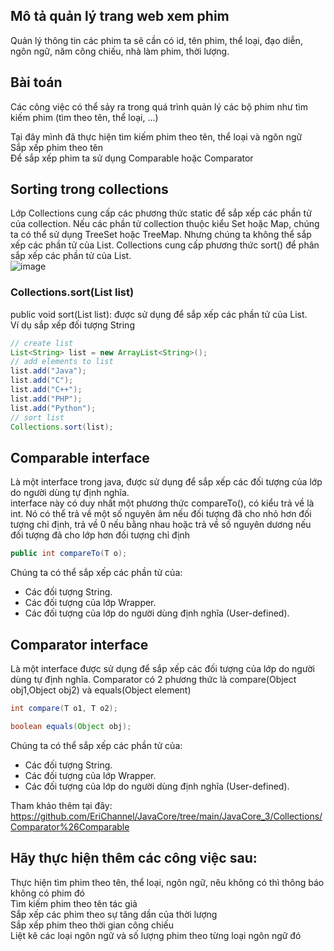 ## Mô tả quản lý trang web xem phim
Quản lý thông tin các phim ta sẽ cần có id, tên phim, thể loại, đạo diễn, ngôn ngữ, năm công chiếu, nhà làm phim, thời lượng.  

## Bài toán
Các công việc có thể sảy ra trong quá trình quản lý các bộ phim như tìm kiếm phim  (tìm theo tên, thể loại, ...)  

Tại đây mình đã thực hiện tìm kiếm phim theo tên, thể loại và ngôn ngữ  
Sắp xếp phim theo tên   
Để sắp xếp phim ta sử dụng Comparable hoặc Comparator  
## Sorting trong collections
Lớp Collections cung cấp các phương thức static để sắp xếp các phần tử của collection. Nếu các phần tử collection thuộc kiểu Set hoặc Map, chúng ta có thể sử dụng TreeSet hoặc TreeMap. Nhưng chúng ta không thể sắp xếp các phần tử của List. Collections cung cấp phương thức sort() để phân sắp xếp các phần tử của List.  
![image](https://user-images.githubusercontent.com/70504465/123612158-8109dd00-d82c-11eb-9be8-028b2c0342ed.png)

### Collections.sort(List list)

public void sort(List list): được sử dụng để sắp xếp các phần tử của List.  
Ví dụ sắp xếp đối tượng String
```java
// create list
List<String> list = new ArrayList<String>();
// add elements to list
list.add("Java");
list.add("C");
list.add("C++");
list.add("PHP");
list.add("Python");
// sort list
Collections.sort(list);
```


## Comparable interface
Là một interface trong java, được sử dụng để sắp xếp các đối tượng của lớp do người dùng tự định nghĩa.    
interface này có duy nhất một phương thức compareTo(), có kiểu trả về là int. Nó có thể trả về một số nguyên âm nếu đối tượng đã cho nhỏ hơn đối tượng chỉ định, trả về 0 nếu bằng nhau hoặc trả về số nguyên dương nếu đối tượng đã cho lớp hơn đối tượng chỉ định
```java
public int compareTo(T o);
```
Chúng ta có thể sắp xếp các phần tử của:  

- Các đối tượng String.  
- Các đối tượng của lớp Wrapper.  
- Các đối tượng của lớp do người dùng định nghĩa (User-defined).  


## Comparator interface
Là một interface được sử dụng để sắp xếp các đối tượng của lớp do người dùng tự định nghĩa.
Comparator có 2 phương thức là compare(Object obj1,Object obj2) và equals(Object element)  
```java
int compare(T o1, T o2);
```
```java
boolean equals(Object obj);
```

Chúng ta có thể sắp xếp các phần tử của:  

-  Các đối tượng String.  
-  Các đối tượng của lớp Wrapper.  
-  Các đối tượng của lớp do người dùng định nghĩa (User-defined).  

Tham khảo thêm tại đây: https://github.com/EriChannel/JavaCore/tree/main/JavaCore_3/Collections/Comparator%26Comparable

## Hãy thực hiện thêm các công việc sau:
Thực hiện tìm phim theo tên, thể loại, ngôn ngữ, nêu không có thì thông báo không có phim đó  
Tìm kiếm phim theo tên tác giả  
Sắp xếp các phim theo sự tăng dần của thời lượng   
Sắp xếp phim theo thời gian công chiếu  
Liệt kê các loại ngôn ngữ và số lượng phim theo từng loại ngôn ngữ đó  

